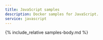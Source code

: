 ```yaml
---
title: JavaScript samples
description: Docker samples for JavaScript.
service: javascript
---
```



{% include_relative samples-body.md %}